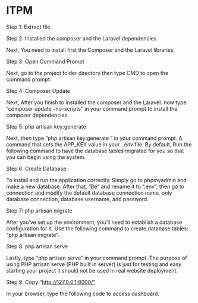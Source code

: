 # ITPM


Step 1: Extract file

Step 2: Installed the composer and the Laravel dependencies

Next, You need to install first the Composer and the Laravel libraries.

Step 3: Open Command Prompt

Next, go to the project folder directory then type CMD to open the command prompt.

Step 4: Composer Update

Next, After you finish to installed the composer and the Laravel. now type “composer update –no-scripts” in your command prompt to install the composer dependencies.

Step 5: php artisan key:generate

Next, then type “php artisan key:generate ” in your command prompt. A command that sets the APP_KEY value in your . env file. By default, Run the following command to have the database tables migrated for you so that you can begin using the system.

Step 6: Create Database

To install and run the application correctly. Simply go to phpmyadmin and make a new database. After that, “Be” and rename it to “.env“, then go to connection and modify the default database connection name, only database connection, database username, and password.

Step 7: php artisan migrate

After you’ve set up the environment, you’ll need to establish a database configuration for it. Use the following command to create database tables: “php artisan migrate“.

Step 8: php artisan serve

Lastly, type “php artisan serve” in your command prompt. The purpose of using PHP artisan serve (PHP built in server) is just for testing and easy starting your project it should not be used in real website deployment.


Step 9: Copy “http://127.0.0.1:8000/”

In your browser, type the following code to access dashboard.